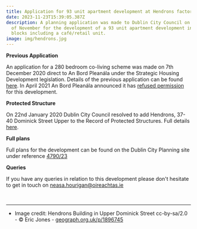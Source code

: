 ```yaml
---
title: Application for 93 unit apartment development at Hendrons factory site
date: 2023-11-23T15:39:05.387Z
description: A planning application was made to Dublin City Council on the 16th
  of November for the development of a 93 unit apartment development in three
  blocks including a café/retail unit.
image: img/hendrons.jpg
---
```

**Previous Application** 

An application for a 280 bedroom co-living scheme was made on 7th December 2020 direct to An Bord Pleanála under the Strategic Housing Development legislation.  Details of the previous application can be found [here](/post/public-meeting-on-280-bed-co-living-development-at-hendrons-site/).  In  April 2021 An Bord Pleanála announced it has [refused permission](https://neasahourigan.com/docs/ABP-Hendrons-Refusal.pdf) for this development.

**Protected Structure**

On 22nd January 2020 Dublin City Council resolved to add Hendrons, 37-40 Dominick Street Upper to the Record of Protected Structures.  Full details [here](https://councilmeetings.dublincity.ie/documents/s27161/38%20Addition%20to%20RPS%20of%20Hendrons%20PF%202020-01-20%20FINAL.pdf).

**Full plans**

Full plans for the development can be found on the Dublin City Planning site under reference [4790/23](https://planning.agileapplications.ie/dublincity/application-details/158532)

**Queries**

If you have any queries in relation to this development please don't hesitate to get in touch on [neasa.hourigan@oireachtas.ie](mailto:neasa.hourigan@oireachtas.ie?subject=Hendrons%20development&body=Dear%20Neasa%2C%0D%0A)

<br><hr/>

* Image credit: Hendrons Building in Upper Dominick Street cc-by-sa/2.0 - © Eric Jones - [geograph.org.uk/p/1896745](https://geograph.org.uk/p/1896745)